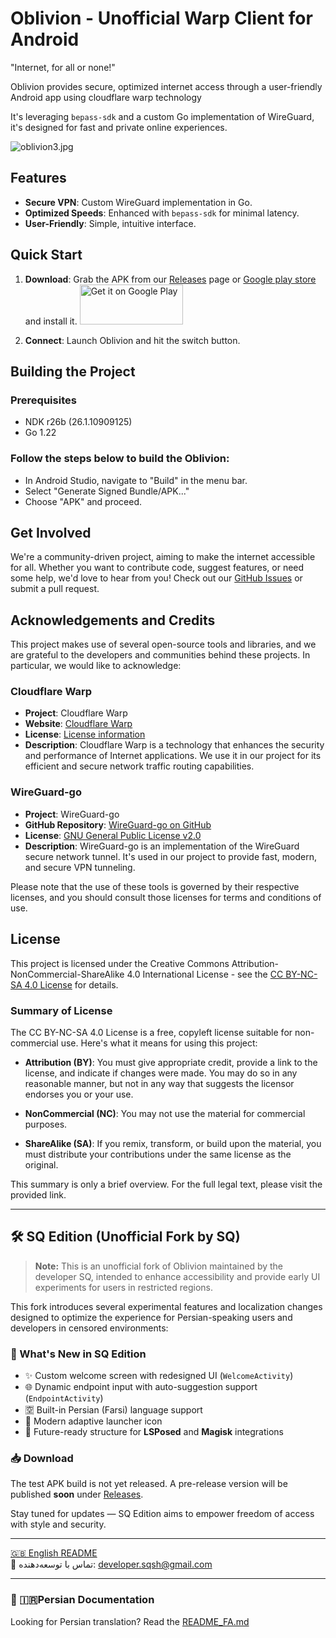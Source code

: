 # Oblivion - Unofficial Warp Client for Android

"Internet, for all or none!"

Oblivion provides secure, optimized internet access through a user-friendly Android app using cloudflare warp technology

It's leveraging `bepass-sdk` and a custom Go implementation of WireGuard, it's designed for fast and private online experiences.

![oblivion3.jpg](media/oblivion3.jpg)

## Features

- **Secure VPN**: Custom WireGuard implementation in Go.
- **Optimized Speeds**: Enhanced with `bepass-sdk` for minimal latency.
- **User-Friendly**: Simple, intuitive interface.

## Quick Start

1. **Download**: Grab the APK from our [Releases](https://github.com/bepass-org/oblivion/releases) page or [Google play store](https://play.google.com/store/apps/details?id=org.bepass.oblivion) and install it.
   <a href="https://play.google.com/store/apps/details?id=org.bepass.oblivion">
   <img alt="Get it on Google Play" src="https://play.google.com/intl/en_us/badges/images/generic/en_badge_web_generic.png" width="165" height="64" />
   </a>

2. **Connect**: Launch Oblivion and hit the switch button.

## Building the Project

### Prerequisites
- NDK r26b (26.1.10909125)
- Go 1.22

### Follow the steps below to build the Oblivion:
- In Android Studio, navigate to "Build" in the menu bar.
- Select "Generate Signed Bundle/APK..."
- Choose "APK" and proceed.

## Get Involved

We're a community-driven project, aiming to make the internet accessible for all. Whether you want to contribute code, suggest features, or need some help, we'd love to hear from you! Check out our [GitHub Issues](https://github.com/bepass-org/oblivion/issues) or submit a pull request.

## Acknowledgements and Credits

This project makes use of several open-source tools and libraries, and we are grateful to the developers and communities behind these projects. In particular, we would like to acknowledge:

### Cloudflare Warp

- **Project**: Cloudflare Warp
- **Website**: [Cloudflare Warp](https://www.cloudflare.com/products/warp/)
- **License**: [License information](https://www.cloudflare.com/application/terms/)
- **Description**: Cloudflare Warp is a technology that enhances the security and performance of Internet applications. We use it in our project for its efficient and secure network traffic routing capabilities.

### WireGuard-go

- **Project**: WireGuard-go
- **GitHub Repository**: [WireGuard-go on GitHub](https://github.com/WireGuard/wireguard-go)
- **License**: [GNU General Public License v2.0](https://github.com/WireGuard/wireguard-go/blob/master/COPYING)
- **Description**: WireGuard-go is an implementation of the WireGuard secure network tunnel. It's used in our project to provide fast, modern, and secure VPN tunneling.

Please note that the use of these tools is governed by their respective licenses, and you should consult those licenses for terms and conditions of use.

## License

This project is licensed under the Creative Commons Attribution-NonCommercial-ShareAlike 4.0 International License - see the [CC BY-NC-SA 4.0 License](https://creativecommons.org/licenses/by-nc-sa/4.0/) for details.

### Summary of License

The CC BY-NC-SA 4.0 License is a free, copyleft license suitable for non-commercial use. Here's what it means for using this project:

- **Attribution (BY)**: You must give appropriate credit, provide a link to the license, and indicate if changes were made. You may do so in any reasonable manner, but not in any way that suggests the licensor endorses you or your use.

- **NonCommercial (NC)**: You may not use the material for commercial purposes.

- **ShareAlike (SA)**: If you remix, transform, or build upon the material, you must distribute your contributions under the same license as the original.

This summary is only a brief overview. For the full legal text, please visit the provided link.


---

## 🛠 SQ Edition (Unofficial Fork by SQ)

> **Note:** This is an unofficial fork of Oblivion maintained by the developer SQ, intended to enhance accessibility and provide early UI experiments for users in restricted regions.

This fork introduces several experimental features and localization changes designed to optimize the experience for Persian-speaking users and developers in censored environments:

### 🔹 What's New in SQ Edition

- ✨ Custom welcome screen with redesigned UI (`WelcomeActivity`)
- 🌐 Dynamic endpoint input with auto-suggestion support (`EndpointActivity`)
- 🈳 Built-in Persian (Farsi) language support
- 🧊 Modern adaptive launcher icon
- 🧩 Future-ready structure for **LSPosed** and **Magisk** integrations

### 📥 Download

The test APK build is not yet released. A pre-release version will be published **soon** under [Releases](https://github.com/SQSh1/oblivion/releases).

Stay tuned for updates — SQ Edition aims to empower freedom of access with style and security.

---
[🇬🇧 English README](https://github.com/SQSh1/oblivion/blob/main/README.md)  
📧 تماس با توسعه‌دهنده: [developer.sqsh@gmail.com](mailto:developer.sqsh@gmail.com)

---
### 📘 🇮🇷Persian Documentation  
Looking for Persian translation? Read the [README_FA.md](https://github.com/SQSh1/oblivion/blob/main/README_FA.md)


